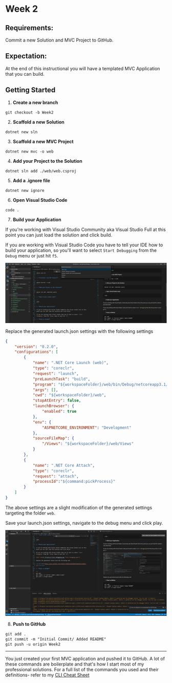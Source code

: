 # Week 2

## Requirements:

Commit a new Solution and MVC Project to GitHub.

## Expectation:

At the end of this instructional you will have a templated MVC Application that you can build.

## Getting Started

1. **Create a new branch**

```
git checkout -b Week2
```

2. **Scaffold a new Solution**

```
dotnet new sln
```

3. **Scaffold a new MVC Project**

```
dotnet new mvc -o web
```

4. **Add your Project to the Solution**

```
dotnet sln add ./web/web.csproj
```

5. **Add a .ignore file**

```
dotnet new ignore
```

6. **Open Visual Studio Code**

```
code .
```

7. **Build your Application**

If you're working with Visual Studio Community aka Visual Studio Full at this point you can just load the solution and click build.

If you are working with Visual Studio Code you have to tell your IDE how to build your application, so you'll want to select `Start Debugging` from the `Debug` menu or just hit `f5`.

![alt text](./resources/start-debugging.jpg "Start Debugging menu")

Replace the generated launch.json settings with the following settings

```json
{
    "version": "0.2.0",
    "configurations": [
        {
            "name": ".NET Core Launch (web)",
            "type": "coreclr",
            "request": "launch",
            "preLaunchTask": "build",
            "program": "${workspaceFolder}/web/bin/Debug/netcoreapp3.1/web.dll",
            "args": [],
            "cwd": "${workspaceFolder}/web",
            "stopAtEntry": false,
            "launchBrowser": {
                "enabled": true
            },
            "env": {
                "ASPNETCORE_ENVIRONMENT": "Development"
            },
            "sourceFileMap": {
                "/Views": "${workspaceFolder}/web/Views"
            }
        },
        {
            "name": ".NET Core Attach",
            "type": "coreclr",
            "request": "attach",
            "processId":"${command:pickProcess}"
        }
    ]
}
```
The above settings are a slight modification of the generated settings targeting the folder `web`. 

Save your launch.json settings, navigate to the debug menu and click play.

![alt text](./resources/start-debugging.gif "Start Debugging menu")

8. **Push to GitHub**

```
git add .
git commit -m "Initial Commit/ Added README"
git push -u origin Week2
```

---

You just created your first MVC application and pushed it to GitHub. A lot of these commands are boilerplate and that's how I start most of my professional solutions. For a full list of the commands you used and their definitions- refer to my [CLI Cheat Sheet](https://davewritescode.com/blog/cli-cheat-sheet/)
